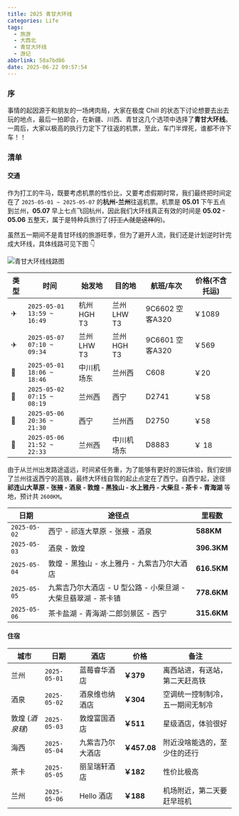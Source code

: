 ```yaml
---
title: 2025 青甘大环线
categories: Life
tags:
  - 旅游
  - 大西北
  - 青甘大环线
  - 游记
abbrlink: 58a7bd86
date: 2025-06-22 09:57:54
---
```

### 序
事情的起因源于和朋友的一场烤肉局，大家在极度 Chill 的状态下讨论想要去出去玩的地点，最后一拍即合，在新疆、川西、青甘这几个选项中选择了**青甘大环线**。一周后，大家以极高的执行力定下了往返的机票，至此，车门半焊死，谁都不许下车！！

### 清单
#### 交通
作为打工的牛马，既要考虑机票的性价比，又要考虑假期时常，我们最终把时间定在了 `2025-05-01 ~ 2025-05-07` 的**杭州-兰州**往返机票。机票是 **05.01** 下午五点到兰州，**05.07** 早上七点飞回杭州，因此我们大环线真正有效的时间是 **05.02 - 05.06** 五整天，属于是特种兵旅行了(~~打工人就是这样的~~)。

虽然五一期间不是青甘环线的旅游旺季，但为了避开人流，我们还是计划逆时针完成大环线，具体线路可见下图 👇

![青甘大环线线路图](此处先占位)

|类型| 时间                       | 始发地        | 目的地        | 航班/车次     |价格(不含托运)|
|--| -------------------------- | ------------- | ------------- | --------------|--------|
|✈| `2025-05-01 13:59 ~ 16:49` | 杭州 HGH T3   | 兰州 LHW T3 | 9C6602 空客A320  |￥1089|
|✈| `2025-05-07 07:10 ~ 09:34` | 兰州 LHW T3 | 兰州 HGH T3    | 9C6601 空客A320 |￥569|
|🚝| `2025-05-01 18:06 ~ 18:46` | 中川机场东 | 兰州西    | C608 |￥20|
|🚝| `2025-05-02 07:15 ~ 08:19` | 兰州西 | 西宁    | D2741 |￥58|
|🚝| `2025-05-06 20:36 ~ 21:30` | 西宁 | 兰州西    | D2750 |￥58|
|🚝| `2025-05-06 21:52 ~ 22:33` | 兰州西 | 中川机场东    | D8883 |￥ 18|

由于从兰州出发路途遥远，时间紧任务重，为了能够有更好的游玩体验，我们安排了兰州往返西宁的高铁，最终大环线自驾的起止点定在了西宁。自西宁起，途径 **祁连山大草原 - 张掖 - 酒泉 - 敦煌 - 黑独山 - 水上雅丹 - 大柴旦 - 茶卡 - 青海湖** 等地，预计共 `2600KM`。

| 日期 | 途径点 | 里程数 |
| ------------ | -------------| ------|
| `2025-05-02` | 西宁 - 祁连大草原 - 张掖 - 酒泉| **588KM** |
| `2025-05-03` | 酒泉 - 敦煌 | **396.3KM** |
| `2025-05-04` | 敦煌 - 黑独山 - 水上雅丹 - 九紫吉乃尔大酒店 | **616.5KM** |
| `2025-05-05` | 九紫吉乃尔大酒店 - U 型公路 - 小柴旦湖 - 大柴旦翡翠湖 - 茶卡镇 | **778.6KM** |
| `2025-05-06` | 茶卡盐湖 - 青海湖·二郎剑景区 - 西宁 | **315.6KM** |

#### 住宿

| 城市 | 日期 |酒店 | 价格 | 备注 |
| ---- | ----- | ------- | ------- | --------|
| 兰州 | `2025-05-01` | 蓝莓睿华酒店 | **￥379** | 离西站进，有送站，第二天赶高铁 |
| 酒泉 | `2025-05-02` | 酒泉维也纳酒店 | **￥304** | 空调统一控制制冷，五一期间无制冷 |
| 敦煌 (*酒泉辖*) | `2025-05-03` | 敦煌富国酒店 | **￥511** | 星级酒店，体验很好 |
| 海西 | `2025-05-04` | 九紫吉乃尔大酒店 | **￥457.08** | 附近没啥能选的，至少住的还行 |
| 茶卡 | `2025-05-05` | 丽呈瑞轩酒店 | **￥182** | 性价比极高 |
| 兰州 | `2025-05-06` | Hello 酒店 | **￥188** | 机场附近，第二天要赶早班机 |